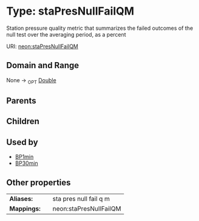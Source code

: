 
# Type: staPresNullFailQM


Station pressure quality metric that summarizes the failed outcomes of the null test over the averaging period, as a percent

URI: [neon:staPresNullFailQM](https://data.neonscience.org/staPresNullFailQM)


## Domain and Range

None ->  <sub>OPT</sub> [Double](types/Double.md)

## Parents


## Children


## Used by

 * [BP1min](BP1min.md)
 * [BP30min](BP30min.md)

## Other properties

|  |  |  |
| --- | --- | --- |
| **Aliases:** | | sta pres null fail q m |
| **Mappings:** | | neon:staPresNullFailQM |

